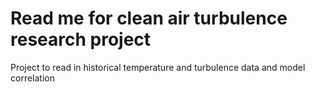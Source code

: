 # Read me for clean air turbulence research project

Project to read in historical temperature and turbulence data and model correlation
